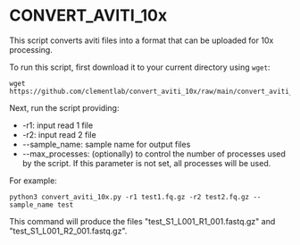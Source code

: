 # CONVERT_AVITI_10x

This script converts aviti files into a format that can be uploaded for 10x processing.

To run this script, first download it to your current directory using `wget`:

```
wget https://github.com/clementlab/convert_aviti_10x/raw/main/convert_aviti_10x.py
```

Next, run the script providing:
- -r1: input read 1 file
- -r2: input read 2 file
- --sample_name: sample name for output files
- --max_processes: (optionally) to control the number of processes used by the script. If this parameter is not set, all processes will be used.

For example:

```
python3 convert_aviti_10x.py -r1 test1.fq.gz -r2 test2.fq.gz --sample_name test
```

This command will produce the files "test_S1_L001_R1_001.fastq.gz" and "test_S1_L001_R2_001.fastq.gz".
